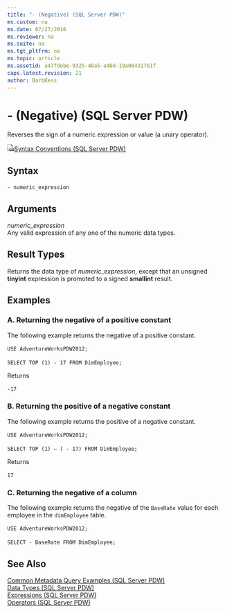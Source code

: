 ```yaml
---
title: "- (Negative) (SQL Server PDW)"
ms.custom: na
ms.date: 07/27/2016
ms.reviewer: na
ms.suite: na
ms.tgt_pltfrm: na
ms.topic: article
ms.assetid: a47fdebe-9325-46a5-a460-19a08431761f
caps.latest.revision: 21
author: BarbKess
---
```

# - (Negative) (SQL Server PDW)
Reverses the sign of a numeric expression or value (a unary operator).  
  
![Topic link icon](../../mpp/sqlpdw/media/Topic_Link.gif "Topic_Link")[Syntax Conventions &#40;SQL Server PDW&#41;](../../mpp/sqlpdw/syntax-conventions-sql-server-pdw.md)  
  
## Syntax  
  
```  
- numeric_expression  
```  
  
## Arguments  
*numeric_expression*  
Any valid expression of any one of the numeric data types.  
  
## Result Types  
Returns the data type of *numeric_expression*, except that an unsigned **tinyint** expression is promoted to a signed **smallint** result.  
  
## Examples  
  
### A. Returning the negative of a positive constant  
The following example returns the negative of a positive constant.  
  
```  
USE AdventureWorksPDW2012;  
  
SELECT TOP (1) - 17 FROM DimEmployee;  
```  
  
Returns  
  
```  
-17  
```  
  
### B. Returning the positive of a negative constant  
The following example returns the positive of a negative constant.  
  
```  
USE AdventureWorksPDW2012;  
  
SELECT TOP (1) – ( - 17) FROM DimEmployee;  
```  
  
Returns  
  
```  
17  
```  
  
### C. Returning the negative of a column  
The following example returns the negative of the `BaseRate` value for each employee in the `dimEmployee` table.  
  
```  
USE AdventureWorksPDW2012;  
  
SELECT - BaseRate FROM DimEmployee;  
```  
  
## See Also  
[Common Metadata Query Examples &#40;SQL Server PDW&#41;](../../mpp/sqlpdw/common-metadata-query-examples-sql-server-pdw.md)  
[Data Types &#40;SQL Server PDW&#41;](../../mpp/sqlpdw/data-types-sql-server-pdw.md)  
[Expressions &#40;SQL Server PDW&#41;](../../mpp/sqlpdw/expressions-sql-server-pdw.md)  
[Operators &#40;SQL Server PDW&#41;](../../mpp/sqlpdw/operators-sql-server-pdw.md)  
  
